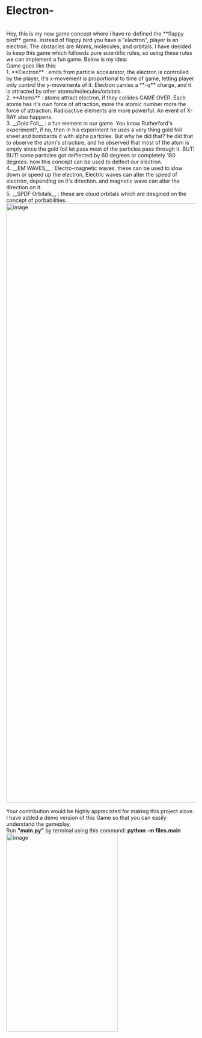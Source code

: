 # Electron-
<br>
Hey, this is my new game concept where i have re-defined the **flappy bird** game. Instead of flappy bird you have a "electron", player is an electron. The obstacles are Atoms, molecules, and orbitals. I have decided to keep this game which followds pure scientific rules, so using these rules we can implement a fun game. Below is my idea: 
<br>
Game goes like this: 
<br> 
1. **Electron** : emits from particle accelarator, the electron is controlled by the player, it's x-movement is proportional to time of game, letting player only control the y-movements of it. Electron carries a **-q** charge, and it is attracted by other atoms/molecules/orbitals. 
<br>
2. **Atoms** : atoms attract electron, if they collides GAME OVER. Each atoms has it's own force of attraction, more the atomic number more the force of attraction. Radioactive elements are more powerful. An event of X-RAY also happens.
<br>
3. __Gold Foil__ : a fun element in our game. You know Rutherford's experiment?, if no, then in his experiment he uses a very thing gold foil sheet and bombards it with alpha partciles. But why he did that? he did that to observe the atom's structure, and he observed that most of the atom is empty since the gold foil let pass most of the particles pass through it. BUT! BUT! some particles got delflected by 60 degrees or completely 180 degrees. now this concept can be used to delfect our electron.
<br>
4. __EM WAVES__ : Electro-magnetic waves, these can be used to slow down or speed up the electron, Electric waves can alter the speed of electron, depending on it's direction. and magnetic wave can alter the direction on it. 
<br>
5. __SPDF Orbitals__ : these are cloud orbitals which are desgined on the concept of porbabilities.
<br>
    <img width="1915" height="1591" alt="image" src="https://github.com/user-attachments/assets/09534372-ecbf-4680-9285-3c92a862f0de" />
<br>


Your contribution would be highly appreciated for making this project alove. I have added a demo version of this Game so that you can easily understand the gameplay.
<br>
Run **"main.py"** by terminal using this command: **python -m files.main**
<br>
<img width="297" height="526" alt="image" src="https://github.com/user-attachments/assets/900db2f5-c618-49e4-ad3a-831a9a955e67" />

